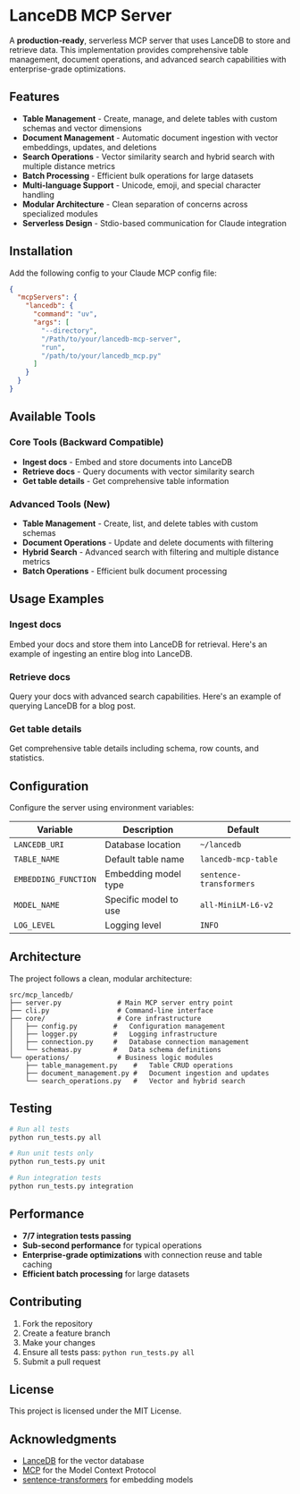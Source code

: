 # LanceDB MCP Server

A **production-ready**, serverless MCP server that uses LanceDB to store and retrieve data. This implementation provides comprehensive table management, document operations, and advanced search capabilities with enterprise-grade optimizations.

## Features

- **Table Management** - Create, manage, and delete tables with custom schemas and vector dimensions
- **Document Management** - Automatic document ingestion with vector embeddings, updates, and deletions
- **Search Operations** - Vector similarity search and hybrid search with multiple distance metrics
- **Batch Processing** - Efficient bulk operations for large datasets
- **Multi-language Support** - Unicode, emoji, and special character handling
- **Modular Architecture** - Clean separation of concerns across specialized modules
- **Serverless Design** - Stdio-based communication for Claude integration

## Installation

Add the following config to your Claude MCP config file:

```json
{
  "mcpServers": {
    "lancedb": {
      "command": "uv",
      "args": [
        "--directory",
        "/Path/to/your/lancedb-mcp-server",
        "run",
        "/path/to/your/lancedb_mcp.py"
      ]
    }
  }
}
```

## Available Tools

### Core Tools (Backward Compatible)
- **Ingest docs** - Embed and store documents into LanceDB
- **Retrieve docs** - Query documents with vector similarity search
- **Get table details** - Get comprehensive table information

### Advanced Tools (New)
- **Table Management** - Create, list, and delete tables with custom schemas
- **Document Operations** - Update and delete documents with filtering
- **Hybrid Search** - Advanced search with filtering and multiple distance metrics
- **Batch Operations** - Efficient bulk document processing

## Usage Examples

### Ingest docs
Embed your docs and store them into LanceDB for retrieval. Here's an example of ingesting an entire blog into LanceDB.

### Retrieve docs
Query your docs with advanced search capabilities. Here's an example of querying LanceDB for a blog post.

### Get table details
Get comprehensive table details including schema, row counts, and statistics.

## Configuration

Configure the server using environment variables:

| Variable | Description | Default |
|----------|-------------|---------|
| `LANCEDB_URI` | Database location | `~/lancedb` |
| `TABLE_NAME` | Default table name | `lancedb-mcp-table` |
| `EMBEDDING_FUNCTION` | Embedding model type | `sentence-transformers` |
| `MODEL_NAME` | Specific model to use | `all-MiniLM-L6-v2` |
| `LOG_LEVEL` | Logging level | `INFO` |

## Architecture

The project follows a clean, modular architecture:

```
src/mcp_lancedb/
├── server.py              # Main MCP server entry point
├── cli.py                 # Command-line interface
├── core/                  # Core infrastructure
│   ├── config.py         #   Configuration management
│   ├── logger.py         #   Logging infrastructure  
│   ├── connection.py     #   Database connection management
│   └── schemas.py        #   Data schema definitions
└── operations/            # Business logic modules
    ├── table_management.py    #   Table CRUD operations
    ├── document_management.py #   Document ingestion and updates
    └── search_operations.py   #   Vector and hybrid search
```

## Testing

```bash
# Run all tests
python run_tests.py all

# Run unit tests only
python run_tests.py unit

# Run integration tests
python run_tests.py integration
```

## Performance

- **7/7 integration tests passing**
- **Sub-second performance** for typical operations
- **Enterprise-grade optimizations** with connection reuse and table caching
- **Efficient batch processing** for large datasets

## Contributing

1. Fork the repository
2. Create a feature branch
3. Make your changes
4. Ensure all tests pass: `python run_tests.py all`
5. Submit a pull request

## License

This project is licensed under the MIT License.

## Acknowledgments

- [LanceDB](https://lancedb.github.io/lancedb/) for the vector database
- [MCP](https://github.com/modelcontextprotocol/python-sdk) for the Model Context Protocol
- [sentence-transformers](https://www.sbert.net/) for embedding models
